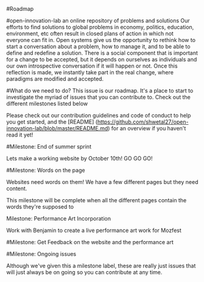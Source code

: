#Roadmap

#open-innovation-lab an online repository of problems and solutions
Our efforts to find solutions to global problems in economy, politics, education, environment, etc often result in closed plans of action in which not everyone can fit in. Open systems give us the opportunity to rethink how to start a conversation about a problem, how to manage it, and to be able to define and redefine a solution. There is a social component that is important for a change to be accepted, but it depends on ourselves as individuals and our own introspective conversation if it will happen or not. Once this reflection is made, we instantly take part in the real change, where paradigms are modified and accepted.

#What do we need to do?
This issue is our roadmap. It's a place to start to investigate the myriad of issues that you can contribute to. Check out the different milestones listed below

Please check out our contribution guidelines and code of conduct to help you get started, and the [README] (https://github.com/shwetal27/open-innovation-lab/blob/master/README.md) for an overview if you haven't read it yet!

#Milestone: End of summer sprint

Lets make a working website by October 10th! GO GO GO!

#Milestone: Words on the page

Websites need words on them! We have a few different pages but they need content.

This milestone will be complete when all the different pages contain the words they're supposed to

Milestone: Performance Art Incorporation

Work with Benjamin to create a live performance art work for Mozfest

#Milestone: Get Feedback on the website and the performance art

#Milestone: Ongoing issues

Although we've given this a milestone label, these are really just issues that will just always be on going so you can contribute at any time.
